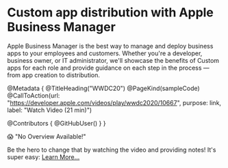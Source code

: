 # Custom app distribution with Apple Business Manager

Apple Business Manager is the best way to manage and deploy business apps to your employees and customers. Whether you're a developer, business owner, or IT administrator, we'll showcase the benefits of Custom apps for each role and provide guidance on each step in the process — from app creation to distribution.

@Metadata {
   @TitleHeading("WWDC20")
   @PageKind(sampleCode)
   @CallToAction(url: "https://developer.apple.com/videos/play/wwdc2020/10667", purpose: link, label: "Watch Video (21 min)")

   @Contributors {
      @GitHubUser(<replace this with your GitHub handle>)
   }
}

😱 "No Overview Available!"

Be the hero to change that by watching the video and providing notes! It's super easy:
 [Learn More…](https://wwdcnotes.com/documentation/wwdcnotes/contributing)
